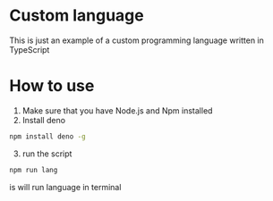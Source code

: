 # Custom language

This is just an example of a custom programming language written in TypeScript

# How to use

1. Make sure that you have Node.js and Npm installed
2. Install deno

```bash
npm install deno -g
```

3. run the script

```bash
npm run lang
```

is will run language in terminal
